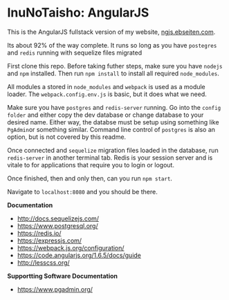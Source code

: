 # InuNoTaisho: AngularJS

This is the AngularJS fullstack version of my website, [ngjs.ebseiten.com](ngjs.ebseiten.com).

Its about 92% of the way complete. It runs so long as you have `postegres` and `redis` running with sequelize files migrated

First clone this repo. Before taking futher steps, make sure you have `nodejs` and `npm` installed. Then run `npm install` to install all required `node_modules`.

All modules a stored in `node_modules` and `webpack` is used as a module loader. The `webpack.config.env.js` is basic, but it does what we need. 

 Make sure you have `postgres` and `redis-server` running. Go into the `config folder` and either copy the 
dev database or change database to your desired name. Either way, the databse must be setup using something like `PgAdmin`or something similar. Command line control of `postgres` is also an option, but is not covered by this readme.

Once connected and `sequelize` migration files loaded in the database, run `redis-server` in another terminal tab. 
Redis is your session server and is vitale to for applications that require you to login or logout. 

Once finished, then and only then, can you run `npm start`.

Navigate to `localhost:8080` and you should be there. 

**Documentation**
- http://docs.sequelizejs.com/
- https://www.postgresql.org/
- https://redis.io/
- https://expressjs.com/
- https://webpack.js.org/configuration/
- https://code.angularjs.org/1.6.5/docs/guide
- http://lesscss.org/

**Supportting Software Documentation**
- https://www.pgadmin.org/